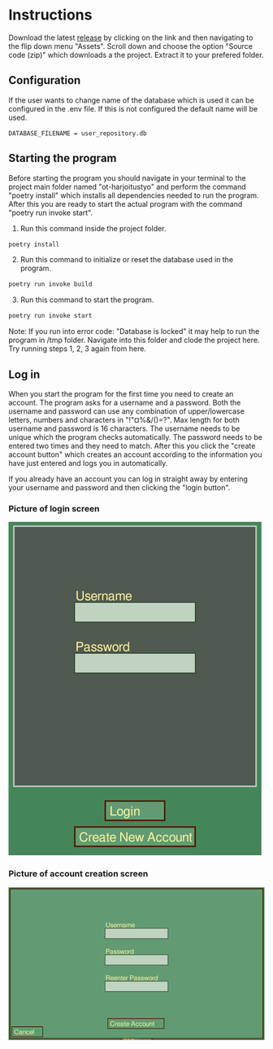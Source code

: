 # Instructions

Download the latest [release](https://github.com/Catrovitch/ot-harjoitustyo/releases/tag/loppupalautus) by clicking on the link and then navigating to the flip down menu "Assets". Scroll down and choose the option "Source code (zip)" which downloads a the project. Extract it to your prefered folder.

## Configuration

If the user wants to change name of the database which is used it can be configured in the .env file. If this is not configured the default name will be used. 

```
DATABASE_FILENAME = user_repository.db
```

## Starting the program

Before starting the program you should navigate in your terminal to the project main folder named "ot-harjoitustyo" and perform the command "poetry install" which installs all dependencies needed to run the program. After this you are ready to start the actual program with the command "poetry run invoke start".

1. Run this command inside the project folder.

```bash
poetry install
```

2. Run this command to initialize or reset the database used in the program.

```bash
poetry run invoke build
```

3. Run this command to start the program.

```bash
poetry run invoke start
```

Note: If you run into error code: "Database is locked" it may help to run the program in /tmp folder. Navigate into this folder and clode the project here. Try running steps 1, 2, 3 again from here.

## Log in

When you start the program for the first time you need to create an account. The program asks for a username and a password. Both the username and password can use any combination of upper/lowercase letters, numbers and characters in "!"¤%&/()=?". Max length for both username and password is 16 characters. The username needs to be unique which the program checks automatically. The password needs to be entered two times and they need to match. After this you click the "create account button" which creates an account according to the information you have just entered and logs you in automatically.

If you already have an account you can log in straight away by entering your username and password and then clicking the "login button".

### Picture of login screen
![](./pictures/login_screen.png)

### Picture of account creation screen
![](./pictures/create_an_account.png)
